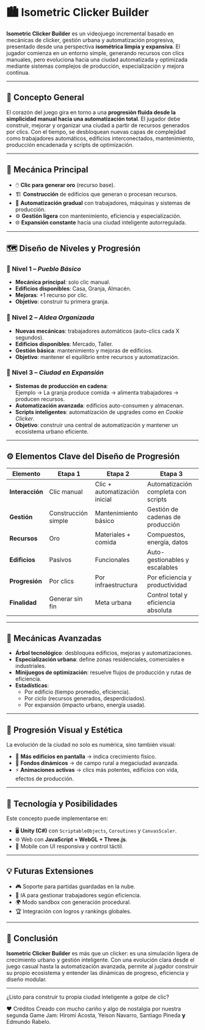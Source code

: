 # 🏙️ Isometric Clicker Builder

**Isometric Clicker Builder** es un videojuego incremental basado en mecánicas de clicker, gestión urbana y automatización progresiva, presentado desde una perspectiva **isométrica limpia y expansiva**. El jugador comienza en un entorno simple, generando recursos con clics manuales, pero evoluciona hacia una ciudad automatizada y optimizada mediante sistemas complejos de producción, especialización y mejora continua.

---

## 🎯 Concepto General

El corazón del juego gira en torno a una **progresión fluida desde la simplicidad manual hacia una automatización total**. El jugador debe construir, mejorar y organizar una ciudad a partir de recursos generados por clics. Con el tiempo, se desbloquean nuevas capas de complejidad como trabajadores automáticos, edificios interconectados, mantenimiento, producción encadenada y scripts de optimización.

---

## 🧱 Mecánica Principal

- 🖱️ **Clic para generar oro** (recurso base).
- 🏗️ **Construcción** de edificios que generan o procesan recursos.
- 🤖 **Automatización gradual** con trabajadores, máquinas y sistemas de producción.
- ⚙️ **Gestión ligera** con mantenimiento, eficiencia y especialización.
- 🌐 **Expansión constante** hacia una ciudad inteligente autorregulada.

---

## 🗺️ Diseño de Niveles y Progresión

### 🔹 Nivel 1 – *Pueblo Básico*
- **Mecánica principal**: solo clic manual.
- **Edificios disponibles**: Casa, Granja, Almacén.
- **Mejoras**: +1 recurso por clic.
- **Objetivo**: construir tu primera granja.

### 🔹 Nivel 2 – *Aldea Organizada*
- **Nuevas mecánicas**: trabajadores automáticos (auto-clics cada X segundos).
- **Edificios disponibles**: Mercado, Taller.
- **Gestión básica**: mantenimiento y mejoras de edificios.
- **Objetivo**: mantener el equilibrio entre recursos y automatización.

### 🔹 Nivel 3 – *Ciudad en Expansión*
- **Sistemas de producción en cadena**:  
  Ejemplo → La granja produce comida → alimenta trabajadores → producen recursos.
- **Automatización avanzada**: edificios auto-consumen y almacenan.
- **Scripts inteligentes**: automatización de upgrades como en *Cookie Clicker*.
- **Objetivo**: construir una central de automatización y mantener un ecosistema urbano eficiente.

---

## ⚙️ Elementos Clave del Diseño de Progresión

| Elemento           | Etapa 1                | Etapa 2                         | Etapa 3                                |
|--------------------|------------------------|----------------------------------|----------------------------------------|
| **Interacción**     | Clic manual            | Clic + automatización inicial   | Automatización completa con scripts    |
| **Gestión**         | Construcción simple    | Mantenimiento básico            | Gestión de cadenas de producción       |
| **Recursos**        | Oro                    | Materiales + comida             | Compuestos, energía, datos             |
| **Edificios**       | Pasivos                | Funcionales                     | Auto-gestionables y escalables         |
| **Progresión**      | Por clics              | Por infraestructura             | Por eficiencia y productividad         |
| **Finalidad**       | Generar sin fin        | Meta urbana                     | Control total y eficiencia absoluta    |

---

## 🌟 Mecánicas Avanzadas

- **Árbol tecnológico**: desbloquea edificios, mejoras y automatizaciones.
- **Especialización urbana**: define zonas residenciales, comerciales e industriales.
- **Minijuegos de optimización**: resuelve flujos de producción y rutas de eficiencia.
- **Estadísticas**:
  - Por edificio (tiempo promedio, eficiencia).
  - Por ciclo (recursos generados, desperdiciados).
  - Por expansión (impacto urbano, energía usada).

---

## 🎨 Progresión Visual y Estética

La evolución de la ciudad no solo es numérica, sino también visual:

- 🏡 **Más edificios en pantalla** → indica crecimiento físico.
- 🌄 **Fondos dinámicos** → de campo rural a megaciudad avanzada.
- ⚡ **Animaciones activas** → clics más potentes, edificios con vida, efectos de producción.

---

## 🧩 Tecnología y Posibilidades

Este concepto puede implementarse en:

- 🖥️ **Unity (C#)** con `ScriptableObjects`, `Coroutines` y `CanvasScaler`.
- 🌐 Web con **JavaScript + WebGL + Three.js**.
- 📱 Mobile con UI responsiva y control táctil.

---

## 💡 Futuras Extensiones

- 🎮 Soporte para partidas guardadas en la nube.
- 🧠 IA para gestionar trabajadores según eficiencia.
- 🌍 Modo sandbox con generación procedural.
- 🏆 Integración con logros y rankings globales.

---

## 🧠 Conclusión

**Isometric Clicker Builder** es más que un clicker: es una simulación ligera de crecimiento urbano y gestión inteligente. Con una evolución clara desde el juego casual hasta la automatización avanzada, permite al jugador construir su propio ecosistema y entender las dinámicas de progreso, eficiencia y diseño modular.

---

¿Listo para construir tu propia ciudad inteligente a golpe de clic?


❤️ Créditos Creado con mucho cariño y algo de nostalgia por nuestra segunda Game Jam: Hiromi Acosta, Yeison Navarro, Santiago Pineda 𝘆 Edmundo Rabelo.
